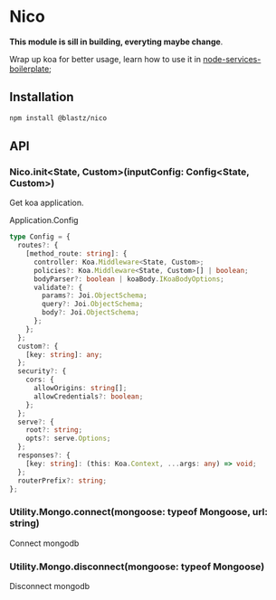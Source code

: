 # Nico

**This module is sill in building, everyting maybe change**.

Wrap up koa for better usage, learn how to use it in [node-services-boilerplate](https://github.com/blastZ/node-services-boilerplate);

## Installation

```bash
npm install @blastz/nico
```

## API

### Nico.init<State, Custom>(inputConfig: Config<State, Custom>)

Get koa application.

Application.Config

```ts
type Config = {
  routes?: {
    [method_route: string]: {
      controller: Koa.Middleware<State, Custom>;
      policies?: Koa.Middleware<State, Custom>[] | boolean;
      bodyParser?: boolean | koaBody.IKoaBodyOptions;
      validate?: {
        params?: Joi.ObjectSchema;
        query?: Joi.ObjectSchema;
        body?: Joi.ObjectSchema;
      };
    };
  };
  custom?: {
    [key: string]: any;
  };
  security?: {
    cors: {
      allowOrigins: string[];
      allowCredentials?: boolean;
    };
  };
  serve?: {
    root?: string;
    opts?: serve.Options;
  };
  responses?: {
    [key: string]: (this: Koa.Context, ...args: any) => void;
  };
  routerPrefix?: string;
};
```

### Utility.Mongo.connect(mongoose: typeof Mongoose, url: string)

Connect mongodb

### Utility.Mongo.disconnect(mongoose: typeof Mongoose)

Disconnect mongodb
